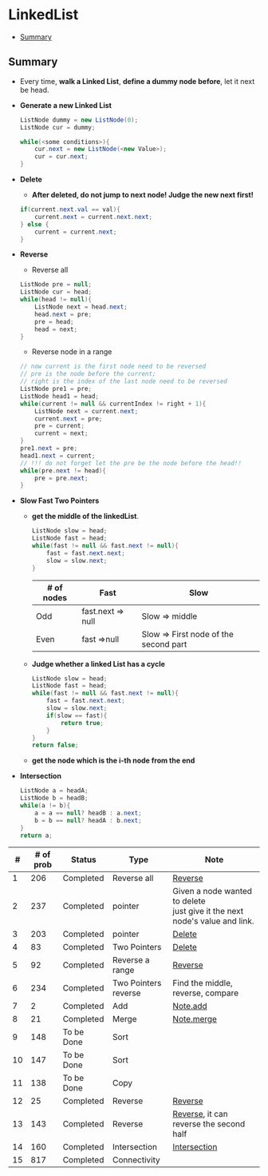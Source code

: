 # LinkedList
- [Summary](#summary)
## <h2 id = "summary">Summary</h2>
- Every time, **walk a Linked List**, **define a dummy node before**, let it next be head.

- **Generate a new Linked List**
    ``` Java
    ListNode dummy = new ListNode(0);
    ListNode cur = dummy;

    while(<some conditions>){
        cur.next = new ListNode(<new Value>);
        cur = cur.next;
    }
    ```
- **<div id = "delete">Delete</h2>**
  - **After deleted, do not jump to next node! Judge the new next first!**

  ```Java
  if(current.next.val == val){
      current.next = current.next.next;
  } else {
      current = current.next;
  }
  ```
- **<div id ="reverse">Reverse</div>**
  - Reverse all

  ```Java
  ListNode pre = null;
  ListNode cur = head;
  while(head != null){
      ListNode next = head.next;
      head.next = pre;
      pre = head;
      head = next;
  }
  ```
  - Reverse node in a range

  ``` Java
  // now current is the first node need to be reversed
  // pre is the node before the current;
  // right is the index of the last node need to be reversed
  ListNode pre1 = pre;
  ListNode head1 = head;
  while(current != null && currentIndex != right + 1){
      ListNode next = current.next;
      current.next = pre;
      pre = current;
      current = next;
  }
  pre1.next = pre;
  head1.next = current;
  // !!! do not forget let the pre be the node before the head!!
  while(pre.next != head){
      pre = pre.next;
  }

  ```
- **<div id = "slowFast">Slow Fast Two Pointers</div>**
  - **get the middle of the linkedList**.
    ``` Java
    ListNode slow = head;
    ListNode fast = head;
    while(fast != null && fast.next != null){
        fast = fast.next.next;
        slow = slow.next;
    }
    ```


    | # of nodes | Fast              | Slow                                  |
    | ---------- | ----------------- | ------------------------------------- |
    | Odd        | fast.next => null | Slow => middle                        |
    | Even       | fast =>null       | Slow => First node of the second part |


  - **Judge whether a linked List has a cycle**
    ``` Java
    ListNode slow = head;
    ListNode fast = head;
    while(fast != null && fast.next != null){
        fast = fast.next.next;
        slow = slow.next;
        if(slow == fast){
            return true;
        }
    }
    return false;
    ```
  - **get the node which is the i-th node from the end**
- **<div id = "intersection">Intersection <div>**
  ``` Java
  ListNode a = headA;
  ListNode b = headB;
  while(a != b){
      a = a == null? headB : a.next;
      b = b == null? headA : b.next;
  }
  return a;

  ```
| #   | # of prob | Status     | Type                    | Note                                                                           |
| --- | --------- | ---------- | ----------------------- | ------------------------------------------------------------------------------ |
| 1   | 206       | Completed  | Reverse all             | [Reverse](#reverse)                                                            |
| 2   | 237       | Completed  | pointer                 | Given a node wanted to delete<br> just give it the next node's value and link. |
| 3   | 203       | Completed  | pointer                 | [Delete](#delete)                                                              |
| 4   | 83        | Completed  | Two Pointers            | [Delete](#delete)                                                              |
| 5   | 92        | Completed  | Reverse a range         | [Reverse](#reverse)                                                            |
| 6   | 234       | Completed  | Two Pointers<br>reverse | Find the middle, reverse, compare                                              |
| 7   | 2         | Completed  | Add                     | [Note.add](https://github.com/rexbean/L/blob/master/Type/note.md#add)          |
| 8   | 21        | Completed  | Merge                   | [Note.merge](https://github.com/rexbean/L/blob/master/Type/note.md#merge)      |
| 9   | 148       | To be Done | Sort                    |                                                                                |
| 10  | 147       | To be Done | Sort                    |                                                                                |
| 11  | 138       | To be Done | Copy                    |                                                                                |
| 12  | 25        | Completed  | Reverse                 | [Reverse](#reverse)                                                            |
| 13  | 143       | Completed  | Reverse                 | [Reverse](#reverse), it can reverse the second half                            |
| 14  | 160       | Completed  | Intersection            | [Intersection](#intersection)                                                  |
| 15  | 817       | Completed  | Connectivity            |                                                                                |
